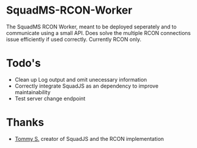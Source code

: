 # SquadMS-RCON-Worker
The SquadMS RCON Worker, meant to be deployed seperately and to communicate using a small API. 
Does solve the multiple RCON connections issue efficiently if used correctly. Currently RCON only.

# Todo's
- Clean up Log output and omit unecessary information
- Correctly integrate SquadJS as an dependency to improve maintainability
- Test server change endpoint

# Thanks
- [Tommy S.](https://github.com/Thomas-Smyth) creator of SquadJS and the RCON implementation
